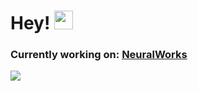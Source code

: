 # Hey! <img src="https://raw.githubusercontent.com/MartinHeinz/MartinHeinz/master/wave.gif" width="30px">
### Currently working on: [NeuralWorks](https://neuralworksai.com/)

<img align="center" src="https://github-readme-stats.vercel.app/api?username=00MB&count_private=true&theme=tokyonight" />


<!--
**00MB/00MB** is a ✨ _special_ ✨ repository because its `README.md` (this file) appears on your GitHub profile.
